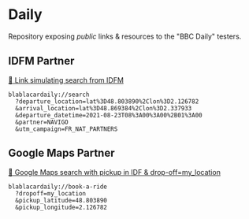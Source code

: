 # Daily
Repository exposing *public* links &amp; resources to the "BBC Daily" testers.

## IDFM Partner

[🔗 Link simulating search from IDFM](blablacardaily://search?departure_location=lat%3D48.803890%2Clon%3D2.126782&arrival_location=lat%3D48.869384%2Clon%3D2.337933&departure_datetime=2021-08-23T08%3A00%3A00%2B01%3A00&partner=NAVIGO&utm_campaign=FR_NAT_PARTNERS)

```
blablacardaily://search
  ?departure_location=lat%3D48.803890%2Clon%3D2.126782
  &arrival_location=lat%3D48.869384%2Clon%3D2.337933
  &departure_datetime=2021-08-23T08%3A00%3A00%2B01%3A00
  &partner=NAVIGO
  &utm_campaign=FR_NAT_PARTNERS
```

## Google Maps Partner

[🔗 Google Maps search with pickup in IDF & drop-off=my_location](blablacardaily://book-a-ride?dropoff=my_location&pickup_latitude=48.803890&pickup_longitude=2.126782)

```
blablacardaily://book-a-ride
  ?dropoff=my_location
  &pickup_latitude=48.803890
  &pickup_longitude=2.126782
```
